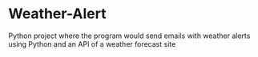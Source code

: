 # Weather-Alert
Python project where the program would send emails with weather alerts using Python and an API of a weather forecast  site
